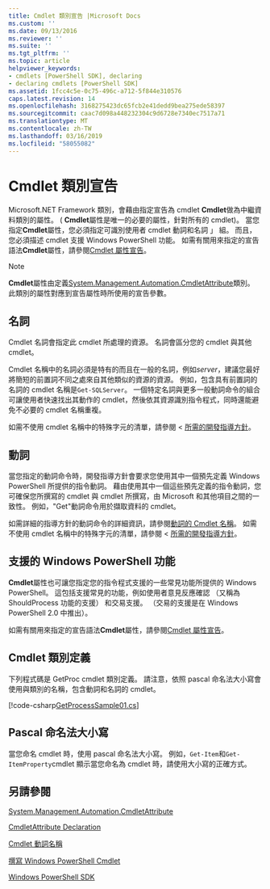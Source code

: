 ```yaml
---
title: Cmdlet 類別宣告 |Microsoft Docs
ms.custom: ''
ms.date: 09/13/2016
ms.reviewer: ''
ms.suite: ''
ms.tgt_pltfrm: ''
ms.topic: article
helpviewer_keywords:
- cmdlets [PowerShell SDK], declaring
- declaring cmdlets [PowerShell SDK]
ms.assetid: 1fcc4c5e-0c75-496c-a712-5f844e310576
caps.latest.revision: 14
ms.openlocfilehash: 3168275423dc65fcb2e41dedd9bea275ede58397
ms.sourcegitcommit: caac7d098a448232304c9d6728e7340ec7517a71
ms.translationtype: MT
ms.contentlocale: zh-TW
ms.lasthandoff: 03/16/2019
ms.locfileid: "58055082"
---
```

# <a name="cmdlet-class-declaration"></a>Cmdlet 類別宣告

Microsoft.NET Framework 類別，會藉由指定宣告為 cmdlet **Cmdlet**做為中繼資料類別的屬性。 ( **Cmdlet**屬性是唯一的必要的屬性，針對所有的 cmdlet)。 當您指定**Cmdlet**屬性，您必須指定可識別使用者 cmdlet 動詞和名詞 」 組。 而且，您必須描述 cmdlet 支援 Windows PowerShell 功能。 如需有關用來指定的宣告語法**Cmdlet**屬性，請參閱[Cmdlet 屬性宣告](./cmdlet-attribute-declaration.md)。

> [!NOTE]
> **Cmdlet**屬性由定義[System.Management.Automation.CmdletAttribute](/dotnet/api/System.Management.Automation.CmdletAttribute)類別。 此類別的屬性對應到宣告屬性時所使用的宣告參數。

## <a name="nouns"></a>名詞

Cmdlet 名詞會指定此 cmdlet 所處理的資源。 名詞會區分您的 cmdlet 與其他 cmdlet。

Cmdlet 名稱中的名詞必須是特有的而且在一般的名詞，例如*server*，建議您最好將簡短的前置詞不同之處來自其他類似的資源的資源。 例如，包含具有前置詞的名詞的 cmdlet 名稱是`Get-SQLServer`。 一個特定名詞與更多一般動詞命令的組合可讓使用者快速找出其動作的 cmdlet，然後依其資源識別指令程式，同時還能避免不必要的 cmdlet 名稱重複。

如需不使用 cmdlet 名稱中的特殊字元的清單，請參閱 <<c0> [ 所需的開發指導方針](./required-development-guidelines.md)。

## <a name="verbs"></a>動詞

當您指定的動詞命令時，開發指導方針會要求您使用其中一個預先定義 Windows PowerShell 所提供的指令動詞。 藉由使用其中一個這些預先定義的指令動詞，您可確保您所撰寫的 cmdlet 與 cmdlet 所撰寫，由 Microsoft 和其他項目之間的一致性。 例如，"Get"動詞命令用於擷取資料的 cmdlet。

如需詳細的指導方針的動詞命令的詳細資訊，請參閱[動詞的 Cmdlet 名稱](./approved-verbs-for-windows-powershell-commands.md)。 如需不使用 cmdlet 名稱中的特殊字元的清單，請參閱 <<c0> [ 所需的開發指導方針](./required-development-guidelines.md)。

## <a name="supporting-windows-powershell-functionality"></a>支援的 Windows PowerShell 功能

**Cmdlet**屬性也可讓您指定您的指令程式支援的一些常見功能所提供的 Windows PowerShell。 這包括支援常見的功能，例如使用者意見反應確認 （又稱為 ShouldProcess 功能的支援） 和交易支援。 （交易的支援是在 Windows PowerShell 2.0 中推出）。

如需有關用來指定的宣告語法**Cmdlet**屬性，請參閱[Cmdlet 屬性宣告](./cmdlet-attribute-declaration.md)。

## <a name="cmdlet-class-definition"></a>Cmdlet 類別定義

下列程式碼是 GetProc cmdlet 類別定義。 請注意，依照 pascal 命名法大小寫會使用與類別的名稱，包含動詞和名詞的 cmdlet。

[!code-csharp[GetProcessSample01.cs](../../powershell-sdk-samples/SDK-2.0/csharp/GetProcessSample01/GetProcessSample01.cs#L33-L34 "GetProcessSample01.cs")]

## <a name="pascal-casing"></a>Pascal 命名法大小寫

當您命名 cmdlet 時，使用 pascal 命名法大小寫。 例如，`Get-Item`和`Get-ItemProperty`cmdlet 顯示當您命名為 cmdlet 時，請使用大小寫的正確方式。

## <a name="see-also"></a>另請參閱

[System.Management.Automation.CmdletAttribute](/dotnet/api/System.Management.Automation.CmdletAttribute)

[CmdletAttribute Declaration](./cmdlet-attribute-declaration.md)

[Cmdlet 動詞名稱](./approved-verbs-for-windows-powershell-commands.md)

[撰寫 Windows PowerShell Cmdlet](./writing-a-windows-powershell-cmdlet.md)

[Windows PowerShell SDK](../windows-powershell-reference.md)
